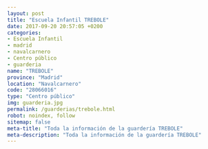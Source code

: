 ```yaml
---
layout: post
title: "Escuela Infantil TREBOLE"
date: 2017-09-20 20:57:05 +0200
categories:
- Escuela Infantil
- madrid
- navalcarnero
- Centro público
- guarderia
name: "TREBOLE"
province: "Madrid"
location: "Navalcarnero"
code: "28066016"
type: "Centro público"
img: guarderia.jpg
permalink: /guarderias/trebole.html
robot: noindex, follow
sitemap: false
meta-title: "Toda la información de la guardería TREBOLE"
meta-description: "Toda la información de la guardería TREBOLE"
---
```

